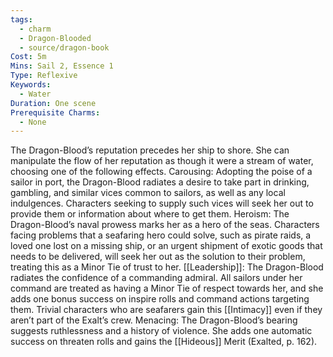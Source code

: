 ```yaml
---
tags:
  - charm
  - Dragon-Blooded
  - source/dragon-book
Cost: 5m
Mins: Sail 2, Essence 1
Type: Reflexive
Keywords:
  - Water
Duration: One scene
Prerequisite Charms:
  - None
---
```

The Dragon-Blood’s reputation precedes her ship to shore. She can manipulate the flow of her reputation as though it were a stream of water, choosing one of the following effects. Carousing: Adopting the poise of a sailor in port, the Dragon-Blood radiates a desire to take part in drinking, gambling, and similar vices common to sailors, as well as any local indulgences. Characters seeking to supply such vices will seek her out to provide them or information about where to get them. Heroism: The Dragon-Blood’s naval prowess marks her as a hero of the seas. Characters facing problems that a seafaring hero could solve, such as pirate raids, a loved one lost on a missing ship, or an urgent shipment of exotic goods that needs to be delivered, will seek her out as the solution to their problem, treating this as a Minor Tie of trust to her. [[Leadership]]: The Dragon-Blood radiates the confidence of a commanding admiral. All sailors under her command are treated as having a Minor Tie of respect towards her, and she adds one bonus success on inspire rolls and command actions targeting them. Trivial characters who are seafarers gain this [[Intimacy]] even if they aren’t part of the Exalt’s crew. Menacing: The Dragon-Blood’s bearing suggests ruthlessness and a history of violence. She adds one automatic success on threaten rolls and gains the [[Hideous]] Merit (Exalted, p. 162).
